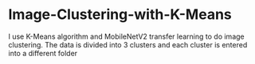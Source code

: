 # Image-Clustering-with-K-Means
I use K-Means algorithm and MobileNetV2 transfer learning to do image clustering. The data is divided into 3 clusters and each cluster is entered into a different folder
